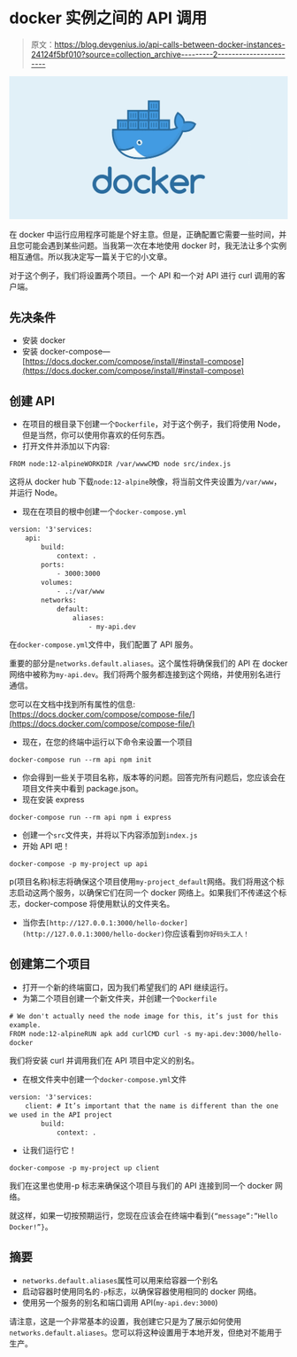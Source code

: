 # docker 实例之间的 API 调用

> 原文：<https://blog.devgenius.io/api-calls-between-docker-instances-24124f5bf010?source=collection_archive---------2----------------------->

![](img/aa2e117818d2aa10af365a9e6b47c796.png)

在 docker 中运行应用程序可能是个好主意。但是，正确配置它需要一些时间，并且您可能会遇到某些问题。当我第一次在本地使用 docker 时，我无法让多个实例相互通信。所以我决定写一篇关于它的小文章。

对于这个例子，我们将设置两个项目。一个 API 和一个对 API 进行 curl 调用的客户端。

## 先决条件

*   安装 docker
*   安装 docker-compose—[https://docs.docker.com/compose/install/#install-compose](https://docs.docker.com/compose/install/#install-compose)

## 创建 API

*   在项目的根目录下创建一个`Dockerfile`，对于这个例子，我们将使用 Node，但是当然，你可以使用你喜欢的任何东西。
*   打开文件并添加以下内容:

```
FROM node:12-alpineWORKDIR /var/wwwCMD node src/index.js
```

这将从 docker hub 下载`node:12-alpine`映像，将当前文件夹设置为`/var/www`，并运行 Node。

*   现在在项目的根中创建一个`docker-compose.yml`

```
version: '3'services:
    api:
        build:
            context: .
        ports:
            - 3000:3000
        volumes:
            - .:/var/www
        networks:
            default:
                aliases:
                    - my-api.dev
```

在`docker-compose.yml`文件中，我们配置了 API 服务。

重要的部分是`networks.default.aliases`。这个属性将确保我们的 API 在 docker 网络中被称为`my-api.dev`。我们将两个服务都连接到这个网络，并使用别名进行通信。

您可以在文档中找到所有属性的信息:[https://docs.docker.com/compose/compose-file/](https://docs.docker.com/compose/compose-file/)

*   现在，在您的终端中运行以下命令来设置一个项目

```
docker-compose run --rm api npm init
```

*   你会得到一些关于项目名称，版本等的问题。回答完所有问题后，您应该会在项目文件夹中看到 package.json。
*   现在安装 express

```
docker-compose run --rm api npm i express
```

*   创建一个`src`文件夹，并将以下内容添加到`index.js`
*   开始 API 吧！

```
docker-compose -p my-project up api
```

p(项目名称)标志将确保这个项目使用`my-project_default`网络。我们将用这个标志启动这两个服务，以确保它们在同一个 docker 网络上。如果我们不传递这个标志，docker-compose 将使用默认的文件夹名。

*   当你去`[http://127.0.0.1:3000/hello-docker](http://127.0.0.1:3000/hello-docker)`你应该看到`你好码头工人！`

## 创建第二个项目

*   打开一个新的终端窗口，因为我们希望我们的 API 继续运行。
*   为第二个项目创建一个新文件夹，并创建一个`Dockerfile`

```
# We don't actually need the node image for this, it’s just for this example.
FROM node:12-alpineRUN apk add curlCMD curl -s my-api.dev:3000/hello-docker
```

我们将安装 curl 并调用我们在 API 项目中定义的别名。

*   在根文件夹中创建一个`docker-compose.yml`文件

```
version: '3'services:
    client: # It’s important that the name is different than the one we used in the API project
        build:
            context: .
```

*   让我们运行它！

```
docker-compose -p my-project up client
```

我们在这里也使用-p 标志来确保这个项目与我们的 API 连接到同一个 docker 网络。

就这样，如果一切按预期运行，您现在应该会在终端中看到`{“message”:”Hello Docker!”}`。

## 摘要

*   `networks.default.aliases`属性可以用来给容器一个别名
*   启动容器时使用同名的`-p`标志，以确保容器使用相同的 docker 网络。
*   使用另一个服务的别名和端口调用 API(`my-api.dev:3000`)

请注意，这是一个非常基本的设置，我创建它只是为了展示如何使用`networks.default.aliases`。您可以将这种设置用于本地开发，但绝对不能用于生产。